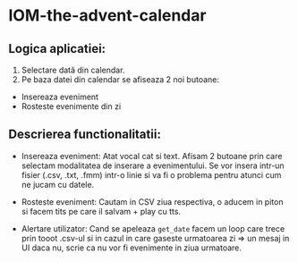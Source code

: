 # IOM-the-advent-calendar

## Logica aplicatiei:

1. Selectare dată din calendar.
2. Pe baza datei din calendar se afiseaza 2 noi butoane: 
 
 - Insereaza eveniment
 - Rosteste evenimente din zi

## Descrierea functionalitatii:

- Insereaza eveniment: 
Atat vocal cat si text. Afisam 2 butoane prin care selectam modalitatea de inserare a evenimentului.
Se vor insera intr-un fisier (.csv, .txt, .fmm) intr-o linie si va fi o problema pentru atunci cum ne jucam cu datele.

- Rosteste eveniment:
Cautam in CSV ziua respectiva, o aducem in piton si facem tits pe care il salvam + play cu tts.

- Alertare utilizator:
Cand se apeleaza `get_date` facem un loop care trece prin tooot .csv-ul si in cazul in care gaseste urmatoarea zi => un mesaj in UI
daca nu, scrie ca nu vor fi evenimente in ziua urmatoare.

                                                         
                                                         
